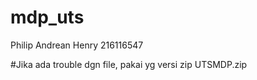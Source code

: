 # mdp_uts
Philip Andrean Henry
216116547

#Jika ada trouble dgn file, pakai yg versi zip UTSMDP.zip
